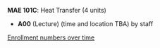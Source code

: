 **MAE 101C**: Heat Transfer (4 units)

- **A00** (Lecture) (time and location TBA) by staff

[Enrollment numbers over time](./MAE101C.tsv)
